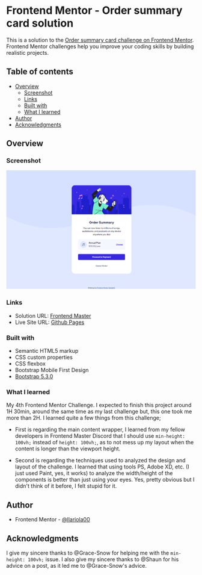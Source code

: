 # Frontend Mentor - Order summary card solution

This is a solution to the [Order summary card challenge on Frontend Mentor](https://www.frontendmentor.io/challenges/order-summary-component-QlPmajDUj). Frontend Mentor challenges help you improve your coding skills by building realistic projects.

## Table of contents

- [Overview](#overview)
  - [Screenshot](#screenshot)
  - [Links](#links)
  - [Built with](#built-with)
  - [What I learned](#what-i-learned)
- [Author](#author)
- [Acknowledgments](#acknowledgments)

## Overview

### Screenshot

![](./images/ss_order.png)

### Links

- Solution URL: [Frontend Master]()
- Live Site URL: [Github Pages]()

### Built with

- Semantic HTML5 markup
- CSS custom properties
- CSS flexbox
- Bootstrap Mobile First Design
- [Bootstrap 5.3.0](https://getbootstrap.com/)

### What I learned

My 4th Frontend Mentor Challenge. I expected to finish this project around 1H 30min, around the same time as my last challenge but, this one took me more than 2H. I learned quite a few things from this challenge;

- First is regarding the main content wrapper, I learned from my fellow developers in Frontend Master Discord that I should use `min-height: 100vh;` instead of `height: 100vh;`, as to not mess up my layout when the content is longer than the viewport height.

- Second is regarding the techniques used to analyzed the design and layout of the challenge. I learned that using tools PS, Adobe XD, etc. (I just used Paint, yes, it works) to analyze the width/height of the components is better than just using your eyes. Yes, pretty obvious but I didn't think of it before, I felt stupid for it.

## Author

- Frontend Mentor - [@llariola00](https://www.frontendmentor.io/profile/llariola00)

## Acknowledgments

I give my sincere thanks to @Grace-Snow for helping me with the `min-height: 100vh;` issue. I also give my sincere thanks to @Shaun for his advice on a post, as it led me to @Grace-Snow's advice.
